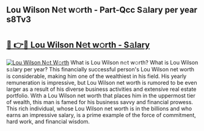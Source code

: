 ## Lou Wilson N𝚎t w𝚘rth - Part-Qcc S𝚊lary per year s8Tv3

# <h2><a href="http://gc1ihq.nevu.top/?p=Lou+Wilson">🔗 👉🔴 Lou Wilson N𝚎t w𝚘rth - S𝚊lary</a></h2>

[![Lou Wilson N𝚎t W𝚘rth](https://i.imgur.com/Oavwk0R.jpeg)](http://gc1ihq.nevu.top/?p=Lou+Wilson)
What is Lou Wilson n𝚎t w𝚘rth? What is Lou Wilson s𝚊lary per year?
This financially successful person's Lou Wilson net worth is considerable, making him one of the wealthiest in his field. His yearly remuneration is impressive, but Lou Wilson net worth is rumored to be even larger as a result of his diverse business activities and extensive real estate portfolio. With a Lou Wilson net worth that places him in the uppermost tier of wealth, this man is famed for his business savvy and financial prowess. This rich individual, whose Lou Wilson net worth is in the billions and who earns an impressive salary, is a prime example of the force of commitment, hard work, and financial wisdom.
